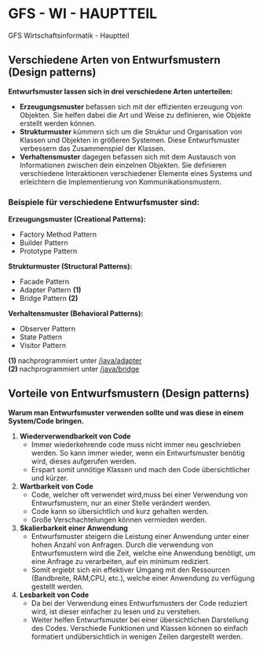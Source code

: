 # GFS - WI - HAUPTTEIL
GFS Wirtschaftsinformatik - Hauptteil

## <h2>Verschiedene Arten von Entwurfsmustern (Design patterns)</h2>
<strong>Entwurfsmuster lassen sich in drei verschiedene Arten unterteilen:</strong>
<ul>
   <li><strong>Erzeugungsmuster</strong> befassen sich mit der effizienten erzeugung von Objekten. Sie helfen dabei die Art und Weise zu definieren, wie Objekte erstellt werden können. </li><li><strong>Strukturmuster</strong> kümmern sich um die Struktur und Organisation von Klassen und Objekten in größeren Systemen. Diese Entwurfsmuster verbessern das Zusammenspiel der Klassen. </li><li><strong>Verhaltensmuster</strong> dagegen befassen sich mit dem Austausch von Informationen zwischen dein einzelnen Objekten. Sie definieren verschiedene Interaktionen verschiedener Elemente eines Systems und erleichtern die Implementierung von Kommunikationsmustern.</li>
</ul>

<h3>Beispiele für verschiedene Entwurfsmuster sind:</h3>

<strong>Erzeugungsmuster (Creational Patterns):</strong>
<ul>
  <li>Factory Method Pattern</li>
  <li>Builder Pattern</li>
  <li>Prototype Pattern</li>
</ul>
<strong>Strukturmuster (Structural Patterns):</strong>
<ul>
  <li>Facade Pattern</li>
  <li>Adapter Pattern <strong>(1)</strong></li>
  <li>Bridge Pattern <strong>(2)</strong></li>
</ul>
<strong>Verhaltensmuster (Behavioral Patterns):</strong>
<ul>
  <li>Observer Pattern</li>
  <li>State Pattern</li>
  <li>Visitor Pattern</li>
</ul>

<strong>(1) </strong> nachprogrammiert unter [/java/adapter](https://github.com/Enjagura/GFS/tree/main/java/adapter) </br>
<strong>(2) </strong> nachprogrammiert unter [/java/bridge](https://github.com/Enjagura/GFS/tree/main/java/bridge)

## <h2>Vorteile von Entwurfsmustern (Design patterns)</h2>
<strong>Warum man Entwurfsmuster verwenden sollte und was diese in einem System/Code bringen.</strong>
<ol>
   <li><strong>Wiederverwendbarkeit von Code </strong><ul>
      <li>Immer wiederkehrende code muss nicht immer neu geschrieben werden. So kann immer wieder, wenn ein Entwurfsmuster benötig wird, dieses aufgerufen werden.</li>
      <li>Erspart somit unnötige Klassen und mach den Code übersichtlicher und kürzer.</li>
   </ul></li>
   <li><strong>Wartbarkeit von Code </strong><ul>
      <li>Code, welcher oft verwendet wird,muss bei einer Verwendung von Entwurfsmustern, nur an einer Stelle verändert werden.</li>
      <li>Code kann so übersichtlich und kurz gehalten werden.</li>
      <li>Große Verschachtelungen können vermieden werden.</li>
   </ul></li>
   <li><strong>Skalierbarkeit einer Anwendung </strong><ul>
      <li>Entwurfsmuster steigern die Leistung einer Anwendung unter einer hohen Anzahl von Anfragen. Durch die verwendung von Entwurfsmustern wird die Zeit, welche eine Anwendung benötigt, um eine Anfrage zu verarbeiten, auf ein minimum rediziert.</li>
      <li>Somit ergiebt sich ein effektiver Umgang mit den Ressourcen (Bandbreite, RAM,CPU, etc.), welche einer Anwendung zu verfügung gestellt werden.</li>
   </ul></li>
   <li><strong>Lesbarkeit von Code </strong><ul>
      <li>Da bei der Verwendung eines Entwurfsmusters der Code reduziert wird, ist dieser einfacher zu lesen und zu verstehen.</li>
      <li>Weiter helfen Entwurfsmuster bei einer übersichtlichen Darstellung des Codes. Verschiede Funktionen und Klassen können so einfach formatiert undübersichtlich in wenigen Zeilen dargestellt werden.</li>
   </ul></li>
</ol>
